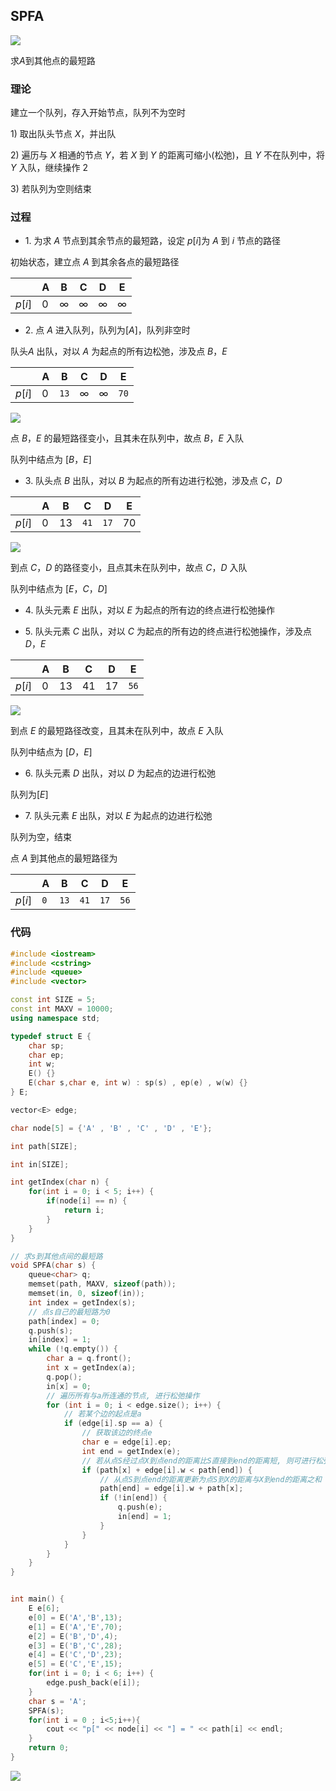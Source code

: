 ## SPFA

![](https://cdn.hurra.ltd/img/20211128154729.png)

求$A$到其他点的最短路


### 理论

建立一个队列，存入开始节点，队列不为空时

$1$) 取出队头节点 $X$，并出队  

$2$) 遍历与 $X$ 相通的节点 $Y$，若 $X$ 到 $Y$ 的距离可缩小(松弛)，且 $Y$ 不在队列中，将 $Y$ 入队，继续操作 $2$
 
$3$) 若队列为空则结束


### 过程

- $1$. 为求 $A$ 节点到其余节点的最短路，设定 $p[i]$为 $A$ 到 $i$ 节点的路径

初始状态，建立点 $A$ 到其余各点的最短路径

|        | A   | B   | C   | D   | E   |
| ------ | --- | --- | --- | --- | --- |
| $p[i]$ | $0$ | $∞$ | $∞$ | $∞$ | $∞$ |


- $2$. 点 $A$ 进入队列，队列为$[A]$，队列非空时

队头$A$ 出队，对以 $A$ 为起点的所有边松弛，涉及点 $B，E$  

|        | A   | B    | C   | D   | E    |
| ------ | --- | ---- | --- | --- | ---- |
| $p[i]$ | $0$ | `13` | $∞$ | $∞$ | `70` |

![](https://cdn.hurra.ltd/img/20211128155245.png)

点 $B，E$ 的最短路径变小，且其未在队列中，故点 $B，E$ 入队

队列中结点为 $[B，E]$

- $3$. 队头点 $B$ 出队，对以 $B$ 为起点的所有边进行松弛，涉及点 $C，D$
  
|        | A   | B    | C    | D    | E    |
| ------ | --- | ---- | ---- | ---- | ---- |
| $p[i]$ | $0$ | $13$ | `41` | `17` | $70$ |

![](https://cdn.hurra.ltd/img/20211128155447.png)

到点 $C，D$ 的路径变小，且点其未在队列中，故点 $C，D$ 入队

队列中结点为 $[E，C，D]$

- $4$. 队头元素 $E$ 出队，对以 $E$ 为起点的所有边的终点进行松弛操作

- $5$. 队头元素 $C$ 出队，对以 $C$ 为起点的所有边的终点进行松弛操作，涉及点$D，E$
  
|        | A   | B    | C    | D    | E    |
| ------ | --- | ---- | ---- | ---- | ---- |
| $p[i]$ | $0$ | $13$ | $41$ | $17$ | `56` |

![](https://cdn.hurra.ltd/img/20211128155744.png)

到点 $E$ 的最短路径改变，且其未在队列中，故点 $E$ 入队

队列中结点为 $[D，E]$

- $6$. 队头元素 $D$ 出队，对以 $D$ 为起点的边进行松弛

队列为$[E]$

- $7$. 队头元素 $E$ 出队，对以 $E$ 为起点的边进行松弛

队列为空，结束

点 $A$ 到其他点的最短路径为

|        | A   | B    | C    | D    | E    |
| ------ | --- | ---- | ---- | ---- | ---- |
| $p[i]$ | `0` | `13` | `41` | `17` | `56` |


### 代码

```c++
#include <iostream>
#include <cstring>
#include <queue>
#include <vector>

const int SIZE = 5;
const int MAXV = 10000;
using namespace std;

typedef struct E {
    char sp;
    char ep;
    int w;
    E() {}
    E(char s,char e, int w) : sp(s) , ep(e) , w(w) {}
} E;

vector<E> edge;

char node[5] = {'A' , 'B' , 'C' , 'D' , 'E'};

int path[SIZE];

int in[SIZE];

int getIndex(char n) {
    for(int i = 0; i < 5; i++) {
        if(node[i] == n) {
            return i;
        }
    }
}

// 求s到其他点间的最短路
void SPFA(char s) {
    queue<char> q;
    memset(path, MAXV, sizeof(path));
    memset(in, 0, sizeof(in));
    int index = getIndex(s);
    // 点s自己的最短路为0
    path[index] = 0;
    q.push(s);
    in[index] = 1;
    while (!q.empty()) {
        char a = q.front();
        int x = getIndex(a);
        q.pop();
        in[x] = 0;
        // 遍历所有与a所连通的节点, 进行松弛操作
        for (int i = 0; i < edge.size(); i++) {
            // 若某个边的起点是a
            if (edge[i].sp == a) {
                // 获取该边的终点e
                char e = edge[i].ep;
                int end = getIndex(e);
                // 若从点S经过点X到点end的距离比S直接到end的距离短, 则可进行松弛操作
                if (path[x] + edge[i].w < path[end]) {
                    // 从点S到点end的距离更新为点S到X的距离与X到end的距离之和
                    path[end] = edge[i].w + path[x];
                    if (!in[end]) {
                        q.push(e);
                        in[end] = 1;
                    }
                }
            }
        }
    }
}


int main() {
    E e[6];
    e[0] = E('A','B',13);
    e[1] = E('A','E',70);
    e[2] = E('B','D',4);
    e[3] = E('B','C',28);
    e[4] = E('C','D',23);
    e[5] = E('C','E',15);
    for(int i = 0; i < 6; i++) {
        edge.push_back(e[i]);
    }
    char s = 'A';
    SPFA(s);
    for(int i = 0 ; i<5;i++){
        cout << "p[" << node[i] << "] = " << path[i] << endl;
    }
    return 0;
}
```

![](https://cdn.hurra.ltd/img/20200621231426.png)
